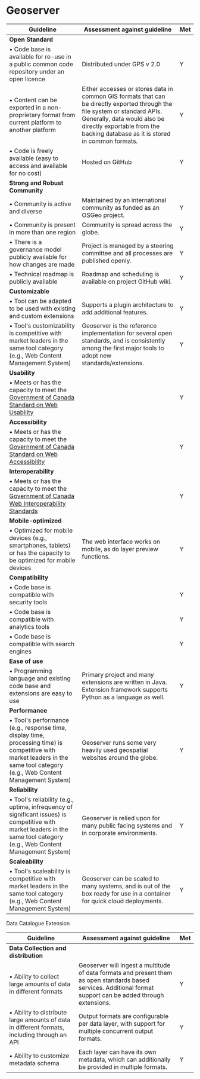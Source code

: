 # Geoserver

| Guideline                                                    | Assessment against guideline       | Met |
|--------------------------------------------------------------|---|---------------------------------|
|**Open Standard**|
|• Code base is available for re-use in a public common code repository under an open licence | Distributed under GPS v 2.0 | Y  |
|• Content can be exported in a non-proprietary format from current platform to another platform | Either accesses or stores data in common GIS formats that can be directly exported through the file system or standard APIs. Generally, data would also be directly exportable from the backing database as it is stored in common formats. | Y  |
|• Code is freely available (easy to access and available for no cost)| Hosted on GitHub | Y |
|**Strong and Robust Community**| |
|• Community is active and diverse | Maintained by an international community as funded as an OSGeo project. | Y  |
|• Community is present in more than one region | Community is spread across the globe. | Y |
|• There is a governance model publicly available for how changes are made | Project is managed by a steering committee and all processes are published openly. | Y |
|• Technical roadmap is publicly available | Roadmap and scheduling is available on project GitHub wiki. | Y |
|**Customizable** |   |
|• Tool can be adapted to be used with existing and custom extensions | Supports a plugin architecture to add additional features. | Y |
|• Tool's customizability is competitive with market leaders in the same tool category (e.g., Web Content Management System) | Geoserver is the reference implementation for several open standards, and is consistently among the first major tools to adopt new standards/extensions. | Y |
|**Usability**|    |
|• Meets or has the capacity to meet the [Government of Canada Standard on Web Usability](https://www.tbs-sct.gc.ca/pol/doc-eng.aspx?id=24227) |  | Y |
|**Accessibility**|  |
|• Meets or has the capacity to meet the [Government of Canada Standard on Web Accessibility](https://www.tbs-sct.gc.ca/pol/doc-eng.aspx?id=23601) |  | Y |
|**Interoperability**|   |
|• Meets or has the capacity to meet the [Government of Canada Web Interoperability Standards](https://www.tbs-sct.gc.ca/pol/doc-eng.aspx?id=25875) |   | Y |
|**Mobile-optimized**|   |
|• Optimized for mobile devices (e.g., smartphones, tablets) or has the capacity to be optimized for mobile devices | The web interface works on mobile, as do layer preview functions. | Y |
|**Compatibility**|   |
|• Code base is compatible with security tools |   | Y |
|• Code base is compatible with analytics tools |  | Y |
|• Code base is compatible with search engines |   | Y |
|**Ease of use**|  |
|• Programming language and existing code base and extensions are easy to use | Primary project and many extensions are written in Java. Extension framework supports Python as a language as well. | Y |
|**Performance**|   |
|• Tool's performance (e.g., response time, display time, processing time) is competitive with market leaders in the same tool category (e.g., Web Content Management System) | Geoserver runs some very heavily used geospatial websites around the globe. | Y |
|**Reliability**|   |
|• Tool's reliability (e.g., uptime, infrequency of significant issues) is competitive with market leaders in the same tool category (e.g., Web Content Management System) | Geoserver is relied upon for many public facing systems and in corporate environments. | Y |
|**Scaleability**|   |
|• Tool's scaleability is competitive with market leaders in the same tool category (e.g., Web Content Management System) | Geoserver can be scaled to many systems, and is out of the box ready for use in a container for quick cloud deployments. | Y |

Data Catalogue Extension

| Guideline                                                    | Assessment against guideline       | Met |
|--------------------------------------------------------------|---|---------------------------------|
|**Data Collection and distribution**|  |  |
|• Ability to collect large amounts of data in different formats | Geoserver will ingest a multitude of data formats and present them as open standards based services. Additional format support can be added through extensions. | Y |
|• Ability to distribute large amounts of data in different formats, including through an API | Output formats are configurable per data layer, with support for multiple concurrent output formats. | Y |
|• Ability to customize metadata schema| Each layer can have its own metadata, which can additionally be provided in multiple formats. | Y |
